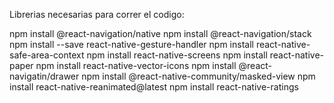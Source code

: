 Librerias necesarias para correr el codigo: 

npm install @react-navigation/native 
npm install @react-navigation/stack 
npm install --save react-native-gesture-handler 
npm install react-native-safe-area-context 
npm install react-native-screens
npm install react-native-paper
npm install react-native-vector-icons
npm install @react-navigatin/drawer
npm install @react-native-community/masked-view
npm install react-native-reanimated@latest
npm install react-native-ratings
